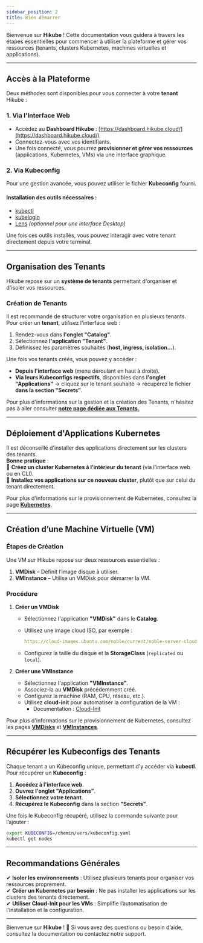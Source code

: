 ```yaml
---
sidebar_position: 2
title: Bien démarrer
---
```


Bienvenue sur **Hikube** ! Cette documentation vous guidera à travers les étapes essentielles pour commencer à utiliser la plateforme et gérer vos ressources (tenants, clusters Kubernetes, machines virtuelles et applications).

---

## Accès à la Plateforme

Deux méthodes sont disponibles pour vous connecter à votre **tenant** Hikube :

### **1. Via l'Interface Web**

- Accédez au **Dashboard Hikube** : [https://dashboard.hikube.cloud/](https://dashboard.hikube.cloud/)
- Connectez-vous avec vos identifiants.
- Une fois connecté, vous pourrez **provisionner et gérer vos ressources** (applications, Kubernetes, VMs) via une interface graphique.

### **2. Via Kubeconfig**

Pour une gestion avancée, vous pouvez utiliser le fichier **Kubeconfig** fourni.

#### **Installation des outils nécessaires :**

- [kubectl](https://kubernetes.io/docs/tasks/tools/)
- [kubelogin](https://github.com/int128/kubelogin)
- [Lens](https://k8slens.dev/) *(optionnel pour une interface Desktop)*

Une fois ces outils installés, vous pouvez interagir avec votre tenant directement depuis votre terminal.

---

## Organisation des Tenants

Hikube repose sur un **système de tenants** permettant d'organiser et d'isoler vos ressources.

### **Création de Tenants**

Il est recommandé de structurer votre organisation en plusieurs tenants.
Pour créer un **tenant**, utilisez l'interface web :

1. Rendez-vous dans **l'onglet "Catalog"**.
2. Sélectionnez **l'application "Tenant"**.
3. Définissez les paramètres souhaités (**host, ingress, isolation...**).

Une fois vos tenants créés, vous pouvez y accéder :

- **Depuis l'interface web** (menu déroulant en haut à droite).
- **Via leurs Kubeconfigs respectifs**, disponibles dans **l'onglet "Applications"** → cliquez sur le tenant souhaité → récupérez le fichier **dans la section "Secrets"**.

Pour plus d'informations sur la gestion et la création des Tenants, n'hésitez pas à aller consulter **[notre page dédiée aux Tenants.](./api/applications/tenant.md)**

---

## Déploiement d'Applications Kubernetes

Il est déconseillé d'installer des applications directement sur les clusters des tenants.  
**Bonne pratique** :  
🔹 **Créez un cluster Kubernetes à l’intérieur du tenant** (via l’interface web ou en CLI).  
🔹 **Installez vos applications sur ce nouveau cluster**, plutôt que sur celui du tenant directement.

Pour plus d'informations sur le provisionnement de Kubernetes, consultez la page **[Kubernetes](./api/applications/kubernetes.md)**.

---

## Création d’une Machine Virtuelle (VM)

### **Étapes de Création**

Une VM sur Hikube repose sur deux ressources essentielles :

1. **VMDisk** – Définit l’image disque à utiliser.
2. **VMInstance** – Utilise un VMDisk pour démarrer la VM.

### **Procédure**

1. **Créer un VMDisk**
   - Sélectionnez l'application **"VMDisk"** dans le **Catalog**.
   - Utilisez une image cloud ISO, par exemple :

     ```yaml
     https://cloud-images.ubuntu.com/noble/current/noble-server-cloudimg-amd64.img
     ```

   - Configurez la taille du disque et la **StorageClass** (`replicated` ou `local`).

2. **Créer une VMInstance**
   - Sélectionnez l'application **"VMInstance"**.
   - Associez-la au **VMDisk** précédemment créé.
   - Configurez la machine (RAM, CPU, réseau, etc.).
   - Utilisez **cloud-init** pour automatiser la configuration de la VM :
     - Documentation : [Cloud-Init](https://cloudinit.readthedocs.io/en/latest/)

Pour plus d'informations sur le provisionnement de Kubernetes, consultez les pages **[VMDisks](./api/applications/vmdisks.md)** et **[VMInstances](./api/applications/vminstances.md)**.

---

## Récupérer les Kubeconfigs des Tenants

Chaque tenant a un Kubeconfig unique, permettant d'y accéder via **kubectl**.  
Pour récupérer un **Kubeconfig** :

1. **Accédez à l'interface web**.
2. **Ouvrez l'onglet "Applications"**.
3. **Sélectionnez votre tenant**.
4. **Récupérez le Kubeconfig** dans la section **"Secrets"**.

Une fois le Kubeconfig récupéré, utilisez la commande suivante pour l’ajouter :

```sh
export KUBECONFIG=/chemin/vers/kubeconfig.yaml
kubectl get nodes
```

---

## Recommandations Générales

✔ **Isoler les environnements** : Utilisez plusieurs tenants pour organiser vos ressources proprement.  
✔ **Créer un Kubernetes par besoin** : Ne pas installer les applications sur les clusters des tenants directement.  
✔ **Utiliser Cloud-Init pour les VMs** : Simplifie l’automatisation de l’installation et la configuration.

---

Bienvenue sur **Hikube** ! 🎉 Si vous avez des questions ou besoin d’aide, consultez la documentation ou contactez notre support.
